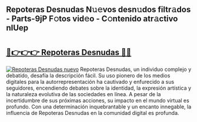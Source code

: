 ## Repoteras Desnudas N𝚞𝚎vos desn𝚞dos filtr𝚊dos - Parts-9jP F𝚘tos vid𝚎o - C𝚘ntenido atr𝚊ctivo nIUep

# <h2><a href="http://mb2tx7m.tromn.icu/?c=Repoteras+Desnudas">🔗👉👉👉 Repoteras Desnudas 🔗🔗</a></h2>

[![Repoteras Desnudas nuevo](https://i.imgur.com/pEAQMta.gif)](http://mb2tx7m.tromn.icu/?c=Repoteras+Desnudas)
Repoteras Desnudas, un individuo complejo y debatido, desafía la descripción fácil. Su uso pionero de los medios digitales para la autorrepresentación ha cautivado y enfurecido a sus seguidores, encendiendo debates sobre la identidad, la expresión artística y la naturaleza evolutiva de las sociedades en línea. A pesar de la incertidumbre de sus próximas acciones, su impacto en el mundo virtual es profundo. Con una determinación inquebrantable y un encanto innegable, la influencia de Repoteras Desnudas en la comunidad digital es profunda.
